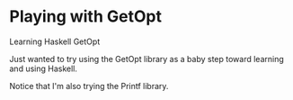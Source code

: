Playing with GetOpt
=======

Learning Haskell GetOpt

Just wanted to try using the GetOpt library as a baby step toward learning and using Haskell.

Notice that I'm also trying the Printf library.

